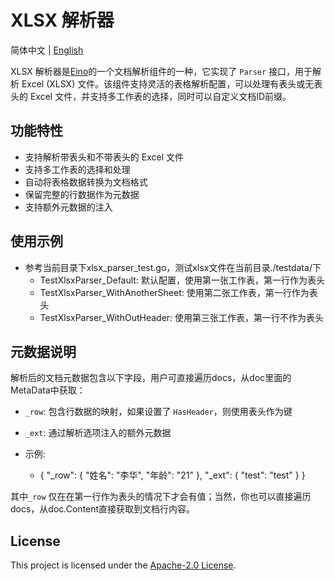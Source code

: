# XLSX 解析器

简体中文 | [English](README.md)

XLSX 解析器是[Eino](https://github.com/cloudwego/eino)的一个文档解析组件的一种，它实现了 `Parser` 接口，用于解析 Excel (XLSX) 文件。该组件支持灵活的表格解析配置，可以处理有表头或无表头的 Excel 文件，并支持多工作表的选择，同时可以自定义文档ID前缀。

## 功能特性

- 支持解析带表头和不带表头的 Excel 文件
- 支持多工作表的选择和处理
- 自动将表格数据转换为文档格式
- 保留完整的行数据作为元数据
- 支持额外元数据的注入

## 使用示例
- 参考当前目录下xlsx_parser_test.go，测试xlsx文件在当前目录./testdata/下
  - TestXlsxParser_Default: 默认配置，使用第一张工作表，第一行作为表头
  - TestXlsxParser_WithAnotherSheet: 使用第二张工作表，第一行作为表头
  - TestXlsxParser_WithOutHeader: 使用第三张工作表，第一行不作为表头

## 元数据说明

解析后的文档元数据包含以下字段，用户可直接遍历docs，从doc里面的MetaData中获取：

- `_row`: 包含行数据的映射，如果设置了 `HasHeader`，则使用表头作为键
- `_ext`: 通过解析选项注入的额外元数据

- 示例:
  - {
    "_row": {
        "姓名": "李华",
        "年龄": "21"
    },
    "_ext": {
        "test": "test"
    }
    }

其中`_row` 仅在在第一行作为表头的情况下才会有值；当然，你也可以直接遍历docs，从doc.Content直接获取到文档行内容。

## License

This project is licensed under the [Apache-2.0 License](LICENSE.txt).